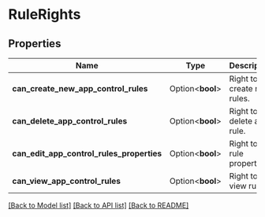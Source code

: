 # RuleRights

## Properties

Name | Type | Description | Notes
------------ | ------------- | ------------- | -------------
**can_create_new_app_control_rules** | Option<**bool**> | Right to create new rules. | [optional]
**can_delete_app_control_rules** | Option<**bool**> | Right to delete a rule. | [optional]
**can_edit_app_control_rules_properties** | Option<**bool**> | Right to edit rule properties. | [optional]
**can_view_app_control_rules** | Option<**bool**> | Right to view rules. | [optional]

[[Back to Model list]](../README.md#documentation-for-models) [[Back to API list]](../README.md#documentation-for-api-endpoints) [[Back to README]](../README.md)


